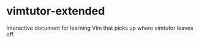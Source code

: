 vimtutor-extended
=================

Interactive document for learning Vim that picks up where vimtutor leaves off.